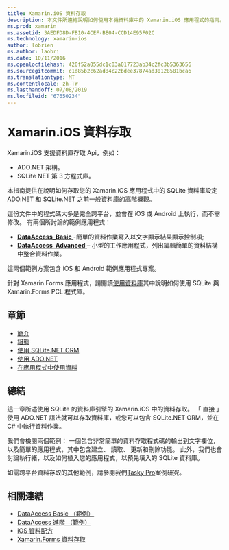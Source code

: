 ```yaml
---
title: Xamarin.iOS 資料存取
description: 本文件所連結說明如何使用本機資料庫中的 Xamarin.iOS 應用程式的指南。 連結的內容討論 SQLite.NET、 ADO.NET 以及更多。
ms.prod: xamarin
ms.assetid: 3AEDFD8D-FB10-4CEF-BE04-CCD14E95F02C
ms.technology: xamarin-ios
author: lobrien
ms.author: laobri
ms.date: 10/11/2016
ms.openlocfilehash: 420f52a055dc1c03a017723ab34c2fc3b5363656
ms.sourcegitcommit: c1d85b2c62ad84c22bdee37874ad30128581bca6
ms.translationtype: MT
ms.contentlocale: zh-TW
ms.lasthandoff: 07/08/2019
ms.locfileid: "67650234"
---
```

# <a name="xamarinios-data-access"></a>Xamarin.iOS 資料存取

Xamarin.iOS 支援資料庫存取 Api，例如：

-  ADO.NET 架構。
-  SQLite NET 第 3 方程式庫。

本指南提供在說明如何存取您的 Xamarin.iOS 應用程式中的 SQLite 資料庫設定 ADO.NET 和 SQLite.NET 之前一般資料庫的高階概觀。 

這份文件中的程式碼大多是完全跨平台，並會在 iOS 或 Android 上執行，而不需修改。 有兩個所討論的範例應用程式：

-  [**DataAccess_Basic** ](https://github.com/xamarin/mobile-samples/tree/master/DataAccess/Basic) -簡單的資料作業寫入以文字顯示結果顯示控制項;
-  [**DataAccess_Advanced** ](https://github.com/xamarin/mobile-samples/tree/master/DataAccess/Advanced) – 小型的工作應用程式，列出編輯簡單的資料結構中整合資料作業。

這兩個範例方案包含 iOS 和 Android 範例應用程式專案。

針對 Xamarin.Forms 應用程式，請閱讀[使用資料庫](~/xamarin-forms/data-cloud/data/databases.md)其中說明如何使用 SQLite 與 Xamarin.Forms PCL 程式庫。

## <a name="sections"></a>章節

-  [簡介](introduction.md)
-  [組態](configuration.md)
-  [使用 SQLite.NET ORM](using-sqlite-orm.md)
-  [使用 ADO.NET](using-adonet.md)
-  [在應用程式中使用資料](using-data-in-an-app.md)

## <a name="summary"></a>總結

這一章所述使用 SQLite 的資料庫引擎的 Xamarin.iOS 中的資料存取。 「 直接 」 使用 ADO.NET 語法就可以存取資料庫，或您可以包含 SQLite.NET ORM，並在 C# 中執行資料作業。

我們會檢閱兩個範例： 一個包含非常簡單的資料存取程式碼的輸出到文字欄位，以及簡單的應用程式，其中包含建立、 讀取、 更新和刪除功能。 此外，我們也會討論執行緒，以及如何植入您的應用程式，以預先填入的 SQLite 資料庫。

如需跨平台資料存取的其他範例，請參閱我們[Tasky Pro](~/cross-platform/app-fundamentals/building-cross-platform-applications/case-study-tasky.md)案例研究。

## <a name="related-links"></a>相關連結

- [DataAccess Basic （範例）](https://github.com/xamarin/mobile-samples/tree/master/DataAccess/Basic)
- [DataAccess 進階 （範例）](https://github.com/xamarin/mobile-samples/tree/master/DataAccess/Advanced)
- [iOS 資料配方](https://github.com/xamarin/recipes/tree/master/Recipes/ios/data/sqlite)
- [Xamarin.Forms 資料存取](~/xamarin-forms/data-cloud/data/databases.md)
